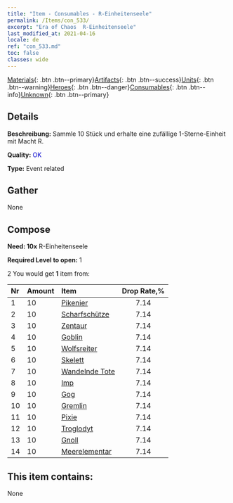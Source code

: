 ```yaml
---
title: "Item - Consumables - R-Einheitenseele"
permalink: /Items/con_533/
excerpt: "Era of Chaos  R-Einheitenseele"
last_modified_at: 2021-04-16
locale: de
ref: "con_533.md"
toc: false
classes: wide
---
```

 [Materials](/de/Items/){: .btn .btn--primary}[Artifacts](/de/Items/Artifacts/){: .btn .btn--success}[Units](/de/Items/Units/){: .btn .btn--warning}[Heroes](/de/Items/Heroes/){: .btn .btn--danger}[Consumables](/de/Items/Consumables/){: .btn .btn--info}[Unknown](/de/Items/Unknown/){: .btn .btn--primary}

## Details
 **Beschreibung:** Sammle 10 Stück und erhalte eine zufällige 1-Sterne-Einheit mit Macht R.

 **Quality:** <span style="color: #0000CD">OK</span>

 **Type:** Event related

## Gather

  None

## Compose

 **Need: 10x** R-Einheitenseele

 **Required Level to open:** 1

 2 You would get **1** item  from:

  | Nr | Amount |     Item    | Drop Rate,% |
  |:---|:-------|:------------|:---------:|
  | 1 | 10 | [Pikenier](/de/Items/unt_190/) | 7.14 | 
  | 2 | 10 | [Scharfschütze](/de/Items/unt_191/) | 7.14 | 
  | 3 | 10 | [Zentaur](/de/Items/unt_199/) | 7.14 | 
  | 4 | 10 | [Goblin](/de/Items/unt_217/) | 7.14 | 
  | 5 | 10 | [Wolfsreiter](/de/Items/unt_218/) | 7.14 | 
  | 6 | 10 | [Skelett](/de/Items/unt_208/) | 7.14 | 
  | 7 | 10 | [Wandelnde Tote](/de/Items/unt_209/) | 7.14 | 
  | 8 | 10 | [Imp](/de/Items/unt_226/) | 7.14 | 
  | 9 | 10 | [Gog](/de/Items/unt_227/) | 7.14 | 
  | 10 | 10 | [Gremlin](/de/Items/unt_235/) | 7.14 | 
  | 11 | 10 | [Pixie](/de/Items/unt_262/) | 7.14 | 
  | 12 | 10 | [Troglodyt](/de/Items/unt_244/) | 7.14 | 
  | 13 | 10 | [Gnoll](/de/Items/unt_253/) | 7.14 | 
  | 14 | 10 | [Meerelementar](/de/Items/unt_275/) | 7.14 | 


## This item contains:

  None

